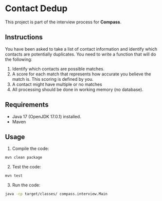 # Contact Dedup

This project is part of the interview process for **Compass**.

## Instructions

You have been asked to take a list of contact information and identify which contacts are
potentially duplicates. You need to write a function that will do the following:

1. Identify which contacts are possible matches.
2. A score for each match that represents how accurate you believe the match is. This
   scoring is defined by you.
3. A contact might have multiple or no matches
4. All processing should be done in working memory (no database).

## Requirements

- Java 17 (OpenJDK 17.0.1) installed.
- Maven

## Usage

1. Compile the code:

```bash
mvn clean package
```

2. Test the code:

```bash
mvn test
```

3. Run the code:

```bash
java -cp target/classes/ compass.interview.Main
```
